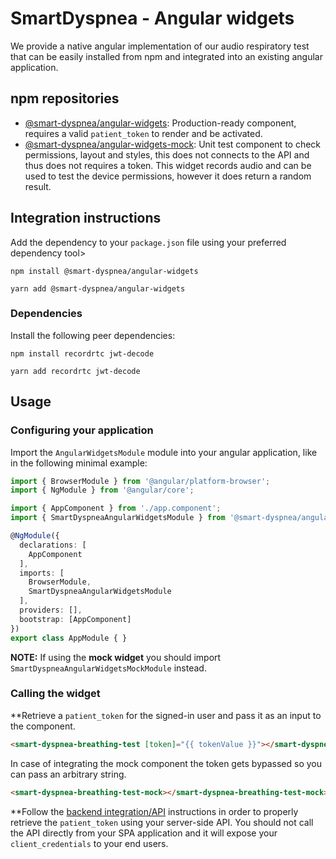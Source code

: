 # SmartDyspnea - Angular widgets

We provide a native angular implementation of our audio respiratory test that can be easily installed from npm and integrated into an existing angular application.

## npm repositories

- [@smart-dyspnea/angular-widgets](https://www.npmjs.com/package/@smart-dyspnea/angular-widgets): Production-ready component, requires a valid `patient_token` to render and be activated.
- [@smart-dyspnea/angular-widgets-mock](https://www.npmjs.com/package/@smart-dyspnea/angular-widgets-mock): Unit test component to check permissions, layout and styles, this does not connects to the API and thus does not requires a token. This widget records audio and can be used to test the device permissions, however it does return a random result.

## Integration instructions

Add the dependency to your `package.json` file using your preferred dependency tool>

```
npm install @smart-dyspnea/angular-widgets
```

```
yarn add @smart-dyspnea/angular-widgets
```

### Dependencies

Install the following peer dependencies:

```
npm install recordrtc jwt-decode
```

```
yarn add recordrtc jwt-decode
```

## Usage

### Configuring your application

Import the `AngularWidgetsModule` module into your angular application, like in the following minimal example:

```typescript
import { BrowserModule } from '@angular/platform-browser';
import { NgModule } from '@angular/core';

import { AppComponent } from './app.component';
import { SmartDyspneaAngularWidgetsModule } from '@smart-dyspnea/angular-widgets';

@NgModule({
  declarations: [
    AppComponent
  ],
  imports: [
    BrowserModule,
    SmartDyspneaAngularWidgetsModule
  ],
  providers: [],
  bootstrap: [AppComponent]
})
export class AppModule { }
```

__NOTE:__ If using the __mock widget__ you should import `SmartDyspneaAngularWidgetsMockModule` instead.

### Calling the widget

**Retrieve a `patient_token` for the signed-in user and pass it as an input to the component.

```html
<smart-dyspnea-breathing-test [token]="{{ tokenValue }}"></smart-dyspnea-breathing-test>
```

In case of integrating the mock component the token gets bypassed so you can pass an arbitrary string.

```html
<smart-dyspnea-breathing-test-mock></smart-dyspnea-breathing-test-mock>
```

**Follow the [backend integration/API](../api/README.md) instructions in order to properly retrieve the `patient_token` using your server-side API. You should not call the API directly from your SPA application and it will expose your `client_credentials` to your end users.